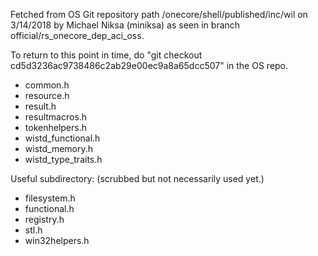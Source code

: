 Fetched from OS Git repository path /onecore/shell/published/inc/wil on 3/14/2018 by Michael Niksa (miniksa) as seen in branch official/rs_onecore_dep_aci_oss.

To return to this point in time, do "git checkout cd5d3236ac9738486c2ab29e00ec9a8a65dcc507" in the OS repo.

- common.h
- resource.h
- result.h
- resultmacros.h
- tokenhelpers.h
- wistd_functional.h
- wistd_memory.h
- wistd_type_traits.h


Useful subdirectory:
(scrubbed but not necessarily used yet.)
- filesystem.h
- functional.h
- registry.h
- stl.h
- win32helpers.h
